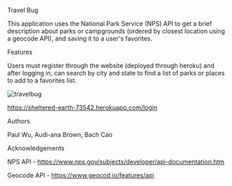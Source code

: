 Travel Bug

This application uses the National Park Service (NPS) API to get a brief description about parks or campgrounds (ordered by closest location using a geocode API), and saving it to a user's favorites.


Features

Users must register through the website (deployed through heroku) and after logging in, can search by city and state to find a list of parks or places to add to a favorites list.



![travelbug](https://user-images.githubusercontent.com/47377631/56103956-15f9b780-5efb-11e9-914c-aa5c74c1ae4c.gif)

https://sheltered-earth-73542.herokuapp.com/login

Authors

Paul Wu, Audi-ana Brown, Bach Cao


Acknowledgements

NPS API - https://www.nps.gov/subjects/developer/api-documentation.htm

Geocode API - https://www.geocod.io/features/api
